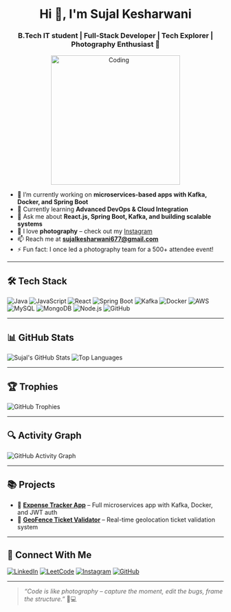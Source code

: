 <h1 align="center">Hi 👋, I'm Sujal Kesharwani</h1>
<h3 align="center">B.Tech IT student | Full-Stack Developer | Tech Explorer | Photography Enthusiast 📸</h3>

<p align="center">
  <img src="https://media.giphy.com/media/qgQUggAC3Pfv687qPC/giphy.gif" alt="Coding" width="300"/>
</p>

- 🔭 I’m currently working on **microservices-based apps with Kafka, Docker, and Spring Boot**
- 🌱 Currently learning **Advanced DevOps & Cloud Integration**
- 💬 Ask me about **React.js, Spring Boot, Kafka, and building scalable systems**
- 📸 I love **photography** – check out my [Instagram](https://www.instagram.com/sujal_kesharwani30/)
- 📫 Reach me at **sujalkesharwani677@gmail.com**
- ⚡ Fun fact: I once led a photography team for a 500+ attendee event!

---

## 🛠️ Tech Stack

![Java](https://img.shields.io/badge/-Java-007396?style=flat&logo=java)
![JavaScript](https://img.shields.io/badge/-JavaScript-F7DF1E?style=flat&logo=javascript&logoColor=black)
![React](https://img.shields.io/badge/-React-61DAFB?style=flat&logo=react)
![Spring Boot](https://img.shields.io/badge/-SpringBoot-6DB33F?style=flat&logo=spring-boot)
![Kafka](https://img.shields.io/badge/-Kafka-231F20?style=flat&logo=apache-kafka)
![Docker](https://img.shields.io/badge/-Docker-2496ED?style=flat&logo=docker)
![AWS](https://img.shields.io/badge/-AWS-232F3E?style=flat&logo=amazon-aws)
![MySQL](https://img.shields.io/badge/-MySQL-4479A1?style=flat&logo=mysql)
![MongoDB](https://img.shields.io/badge/-MongoDB-47A248?style=flat&logo=mongodb)
![Node.js](https://img.shields.io/badge/-Node.js-339933?style=flat&logo=nodedotjs)
![GitHub](https://img.shields.io/badge/-GitHub-181717?style=flat&logo=github)

---

## 📊 GitHub Stats

![Sujal's GitHub Stats](https://github-readme-stats.vercel.app/api?username=Sujal-k&show_icons=true&theme=radical)
![Top Languages](https://github-readme-stats.vercel.app/api/top-langs/?username=Sujal-k&layout=compact&theme=radical)

---

## 🏆 Trophies

![GitHub Trophies](https://github-profile-trophy.vercel.app/?username=Sujal-k&theme=onedark)

---

## 🔍 Activity Graph

![GitHub Activity Graph](https://github-readme-activity-graph.vercel.app/graph?username=Sujal-k&theme=dracula)

---

## 📚 Projects

- 🚀 **[Expense Tracker App](https://github.com/Sujal-k/ExpenseTrackerApp)** – Full microservices app with Kafka, Docker, and JWT auth
- 📍 **[GeoFence Ticket Validator](https://github.com/Sujal-k/GeoFence-Ticket-Validation-System)** – Real-time geolocation ticket validation system

---

## 🔗 Connect With Me

[![LinkedIn](https://img.shields.io/badge/-LinkedIn-0077B5?style=flat&logo=linkedin)](https://linkedin.com/in/sujalkesharwani)
[![LeetCode](https://img.shields.io/badge/-LeetCode-FFA116?style=flat&logo=leetcode)](https://leetcode.com/Sujal_Sk)
[![Instagram](https://img.shields.io/badge/-Instagram-E4405F?style=flat&logo=instagram)](https://instagram.com/sujal_kesharwani30)
[![GitHub](https://img.shields.io/badge/-GitHub-181717?style=flat&logo=github)](https://github.com/Sujal-k)

---

> _“Code is like photography – capture the moment, edit the bugs, frame the structure.”_ 📸💻
